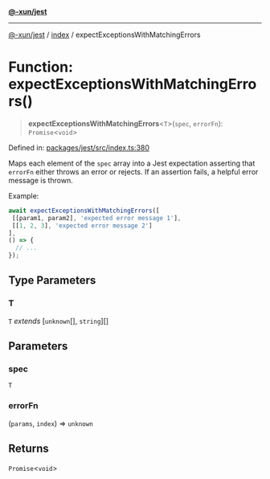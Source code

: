 [**@-xun/jest**](../../README.md)

***

[@-xun/jest](../../README.md) / [index](../README.md) / expectExceptionsWithMatchingErrors

# Function: expectExceptionsWithMatchingErrors()

> **expectExceptionsWithMatchingErrors**\<`T`\>(`spec`, `errorFn`): `Promise`\<`void`\>

Defined in: [packages/jest/src/index.ts:380](https://github.com/Xunnamius/test-utils/blob/9c792fa3803dc3e4362dd1fcbe700b9af2aab13f/packages/jest/src/index.ts#L380)

Maps each element of the `spec` array into a Jest expectation asserting that
`errorFn` either throws an error or rejects. If an assertion fails, a
helpful error message is thrown.

Example:

```js
await expectExceptionsWithMatchingErrors([
 [[param1, param2], 'expected error message 1'],
 [[1, 2, 3], 'expected error message 2']
],
() => {
  // ...
});
```

## Type Parameters

### T

`T` *extends* \[`unknown`[], `string`\][]

## Parameters

### spec

`T`

### errorFn

(`params`, `index`) => `unknown`

## Returns

`Promise`\<`void`\>
